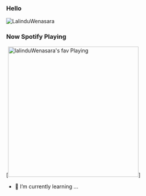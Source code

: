 ### Hello 






![LalinduWenasara](https://github-readme-stats.vercel.app/api?username=LalinduWenasara&count_private=true&hide=stars&include_all_commits=true&line_height=24&show_icons=true&theme=algolia)











### Now Spotify Playing 
[<img src="https://now-playing-codestackr.vercel.app/api/spotify-playing" alt="lalinduWenasara's fav  Playing" width="350" />]

- 🌱 I’m currently learning ...

